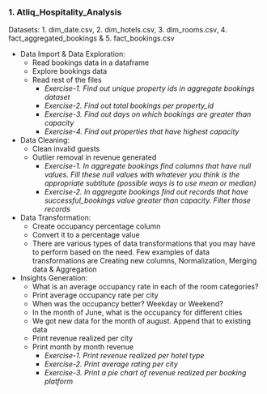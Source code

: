 ### 1. Atliq_Hospitality_Analysis  
Datasets: 1. dim_date.csv, 2. dim_hotels.csv, 3. dim_rooms.csv, 4. fact_aggregated_bookings & 5. fact_bookings.csv
-  Data Import & Data Exploration:
    - Read bookings data in a dataframe
    - Explore bookings data
    - Read rest of the files
      - _Exercise-1. Find out unique property ids in aggregate bookings dataset_
      - _Exercise-2. Find out total bookings per property_id_
      - _Exercise-3. Find out days on which bookings are greater than capacity_
      - _Exercise-4. Find out properties that have highest capacity_
-  Data Cleaning:
    - Clean invalid guests
    - Outlier removal in revenue generated
      - _Exercise-1. In aggregate bookings find columns that have null values. Fill these null values with whatever you think is the appropriate subtitute (possible ways is to use mean or median)_
      - _Exercise-2. In aggregate bookings find out records that have successful_bookings value greater than capacity. Filter those records_
-  Data Transformation:
    - Create occupancy percentage column
    - Convert it to a percentage value
    - There are various types of data transformations that you may have to perform based on the need. Few examples of data transformations are Creating new columns, Normalization, Merging data & Aggregation
-  Insights Generation:
   - What is an average occupancy rate in each of the room categories?
   - Print average occupancy rate per city
   - When was the occupancy better? Weekday or Weekend?
   - In the month of June, what is the occupancy for different cities
   - We got new data for the month of august. Append that to existing data
   - Print revenue realized per city
   - Print month by month revenue
     - _Exercise-1. Print revenue realized per hotel type_
     - _Exercise-2. Print average rating per city_
     - _Exercise-3. Print a pie chart of revenue realized per booking platform_
